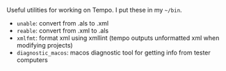 Useful utilities for working on Tempo. I put these in my `~/bin`.

- `unable`: convert from .als to .xml
- `reable`: convert from .xml to .als
- `xmlfmt`: format xml using xmllint (tempo outputs unformatted xml when modifying projects)
- `diagnostic_macos`: macos diagnostic tool for getting info from tester computers